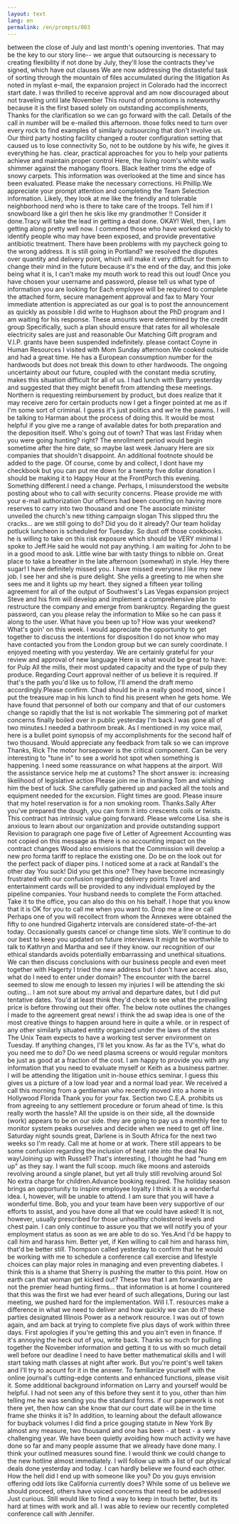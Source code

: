 ```yaml
---
layout: text
lang: en
permalink: /en/prompts/003
---
```

between the close of July and last month's opening inventories.
That may be the key to our story line-- 
we argue that outsourcing is necessary to creating flexibility
if not done by July, 
they'll lose the contracts they've signed, which have out clauses
We are now addressing the distasteful task 
of sorting through the mountain of files accumulated during the litigation
As noted in mylast e-mail, 
the expansion project in Colorado had the incorrect start date. 
I was thrilled to receive approval 
and am now discouraged about not traveling until late November
This round of promotions is noteworthy 
because it is the first based solely on outstanding accomplishments,
Thanks for the clarification so we can go forward with the call.
Details of the call in number will be e-mailed this afternoon.
those folks need to turn over every rock 
to find examples of similarly outsourcing that don't involve us.
Our third party hosting facility changed a router configuration setting 
that caused us to lose connectivity
So, not to be outdone by his wife, he gives it everything he has.
clear, practical approaches for you 
to help your patients achieve and maintain proper control
Here, the living room's white walls shimmer against the mahogany floors. 
Black leather trims the edge of snowy carpets.
This information was overlooked at the time and since has been evaluated.
Please make the necessary corrections.
Hi Phillip.We appreciate your prompt attention 
and completing the Team Selection information.
Likely, they look at me like the friendly and tolerable neighborhood nerd 
who is there to take care of the troops.
Tell him if I snowboard like a girl then he skis like my grandmother !!
Consider it done.Tracy will take the lead in getting a deal done.
OKAY! Well, then, I am getting along pretty well now.
I commend those who have worked quickly 
to identify people who may have been exposed, 
and provide preventative antibiotic treatment.
There have been problems with my paycheck going to the wrong address. 
It is still going in Portland?
we resolved the disputes over quantity and delivery point, 
which will make it very difficult for them to change their mind in the future
because it's the end of the day, 
and this joke being what it is, 
I can't make my mouth work to read this out loud!
Once you have chosen your username and password, 
please tell us what type of information you are looking for
Each employee will be required to complete the attached form, 
secure management approval and fax to Mary
Your immediate attention is appreciated 
as our goal is to post the announcement as quickly as possible
I did write to Hughson about the PhD program and I am waiting for his response.
These amounts were determined by the credit group 
Specifically, such a plan should ensure that rates 
for all wholesale electricity sales are just and reasonable
Our Matching Gift program and V.I.P. grants have been suspended indefinitely.
please contact Coyne in Human Resources
I visited with Mom Sunday afternoon.We cooked outside and had a great time.
He has a European consumption number for the hardwoods 
but does not break this down to other hardwoods.
The ongoing uncertainty about our future, 
coupled with the constant media scrutiny, 
makes this situation difficult for all of us.
I had lunch with Barry yesterday 
and suggested that they might benefit from attending these meetings.
Northern is requesting reimbursement by product, 
but does realize that it may receive zero for certain products
now I get a finger pointed at me as if I'm some sort of criminal. 
I guess it's just politics and we're the pawns.
I will be talking to Harman about the process of doing this.
It would be most helpful if you give me a range of available dates 
for both preparation and the deposition itself.
Who's going out of town? 
That was last Friday when you were going hunting? right? 
The enrollment period would begin sometime after the hire date, 
so maybe last week January
Here are six companies that shouldn't disappoint.
An additional footnote should be added to the page.
Of course, come by and collect, 
I dont have my checkbook 
but you can put me down for a twenty five dollar donation
I should be making it to Happy Hour at the FrontPorch this evening.
Something different.I need a change. 
Perhaps, I misunderstood the website posting 
about who to call with security concerns.
Please provide me with your e-mail authorization
Our officers had been counting on 
having more reserves to carry into two thousand and one 
The associate minister unveiled the church's new tithing campaign slogan
This slipped thru the cracks... are we still going to do? 
Did you do it already?
Our team holiday potluck luncheon is scheduled for Tuesday.
So dust off those cookbooks.
he is willing to take on this risk exposure which should be VERY minimal
I spoke to Jeff.He said he would not pay anything. 
I am waiting for John to be in a good mood to ask.
Little wine bar with tasty things to nibble on.
Great place to take a breather in the late afternoon (somewhat) in style.
Hey there sugar! I have definitely missed you.
I have missed everyone.I like my new job.
I see her and she is pure delight. 
She yells a greeting to me when she sees me and it lights up my heart.
they signed a fifteen year tolling agreement 
for all of the output of Southwest's Las Vegas expansion project
Steve and his firm will develop and implement a comprehensive plan 
to restructure the company and emerge from bankruptcy.
Regarding the guest password, 
can you please relay the information to Mike 
so he can pass it along to the user.
What have you been up to?
How was your weekend?
What's goin' on this week. 
I would appreciate the opportunity 
to get together to discuss the intentions for disposition
I do not know who may have contacted you from the London group 
but we can surely coordinate.
I enjoyed meeting with you yesterday. 
We are certainly grateful for your review and approval of new language
Here is what would be great to have: 
for Pulp All the mills, their most updated capacity 
and the type of pulp they produce.
Regarding Court approval neither of us believe it is required.
If that's the path you'd like us to follow, 
I'll amend the draft memo accordingly.Please confirm.
Chad should be in a really good mood, 
since I put the treasure map in his lunch to find his present when he gets home.
We have found that personnel of both our company 
and that of our customers change so rapidly that the list is not workable
The simmering pot of market concerns finally boiled over in public yesterday 
I'm back.I was gone all of two minutes.I needed a bathroom break. 
As I mentioned in my voice mail, 
here is a bullet point synopsis of my accomplishments 
for the second half of two thousand.
Would appreciate any feedback from talk so we can improve Thanks, Rick
The motor horsepower is the critical component.
Can be very interesting to "tune in" 
to see a world hot spot when something is happening.
I need some reassurance on what happens at the airport.
Will the assistance service help me at customs?
The short answer is: increasing likelihood of legislative action
Please join me in thanking Tom and wishing him the best of luck.
She carefully gathered up 
and packed all the tools and equipment needed for the excursion.
Flight times are good.
Please insure that my hotel reservation is for a non smoking room.
Thanks.Sally
After you've prepared the dough, 
you can form it into crescents coils or twists.
This contract has intrinsic value going forward.
Please welcome Lisa.
she is anxious to learn about our organization and provide outstanding support
Revision to paragraph one page five of Letter of Agreement
Accounting was not copied on this message 
as there is no accounting impact on the contract changes
Wood also envisions that 
the Commission will develop a new pro forma tariff to replace the existing one.
Do be on the look out for the perfect pack of diaper pins.
I noticed some at a rack at Randall's the other day
You suck! Did you get this one?
They have become increasingly frustrated 
with our confusion regarding delivery points
Travel and entertainment cards 
will be provided to any individual employed by the pipeline companies.
Your husband needs to complete the Form attached.
Take it to the office, you can also do this on his behalf.
I hope that you know that it is OK 
for you to call me when you want to.
Drop me a line or call 
Perhaps one of you will recollect from whom the Annexes were obtained
the fifty to one hundred Gigahertz intervals 
are considered state-of-the-art today.
Occasionally guests cancel or change time slots.
We'll continue to do our best to keep you updated on future interviews
It might be worthwhile to talk to Kathryn and Martha and see if they know.
our recognition of our ethical standards 
avoids potentially embarrassing and unethical situations.
We can then discuss conclusions with our business people 
and even meet together with Hagerty
I tried the new address but I don't have access.
also, what do I need to enter under domain?
The encounter with the barrel seemed to slow me enough to lessen my injuries
I will be attending the ski outing... 
I am not sure about my arrival and departure dates, 
but I did put tentative dates.
You'd at least think they'd check to see what the prevailing price is 
before throwing out their offer.
The below note outlines the changes I made to the agreement
great news! 
i think the ad swap idea is one of the most creative things 
to happen around here in quite a while.
or in respect of any other similarly situated entity organized 
under the laws of the states
The Unix Team expects to have a working test server environment on Tuesday. 
If anything changes, I'll let you know.
As far as the TV's, what do you need me to do?
Do we need plasma screens 
or would regular monitors be just as good at a fraction of the cost.
I am happy to provide you with any information that you need 
to evaluate myself or Keith as a business partner.
I will be attending the litigation unit in-house ethics seminar.
I guess this gives us a picture of a low load year and a normal load year.
We received a call this morning from a gentleman 
who recently moved into a home in Hollywood Florida
Thank you for your fax.
Section two C.E.A. prohibits us from agreeing 
to any settlement procedure or forum ahead of time.
Is this really worth the hassle? 
All the upside is on their side, 
all the downside (work) appears to be on our side.
they are going to pay us a monthly fee 
to monitor system peaks ourselves and decide when we need to get off line.
Saturday night sounds great, 
Darlene is in South Africa for the next two weeks so I'm ready. 
Call me at home or at work.
There still appears to be some confusion 
regarding the inclusion of heat rate into the deal
No way!Joining up with Russell?
That's interesting, I thought he had "hung em up" as they say.
I want the full scoop.
much like moons and asteroids revolving around a single planet, 
but yet all truly still revolving around Sol
No extra charge for children.Advance booking required. 
The holiday season brings an opportunity to inspire employee loyalty
I think it is a wonderful idea.
I, however, will be unable to attend.
I am sure that you will have a wonderful time.
Bob, you and your team have been very supportive of our efforts to assist, 
and you have done all that we could have asked!
It is not, however, usually prescribed 
for those unhealthy cholesterol levels and chest pain.
I can only continue to assure you 
that we will notify you of your employment status 
as soon as we are able to do so.
Yes.And I'd be happy to call him and harass him.
Better yet, if Ken willing to call him and harass him, that'd be better still.
Thompson called yesterday 
to confirm that he would be working with me to schedule a conference call
exercise and lifestyle choices 
can play major roles in managing and even preventing diabetes.
I think this is a shame that Sherry is pushing the matter to this point.
How on earth can that woman get kicked out?
These two that I am forwarding are not the premier head hunting firms... 
that information is at home
I countered that this was the first we had ever heard of such allegations,
During our last meeting, we pushed hard for the implementation.
Will I.T. resources make a difference 
in what we need to deliver and how quickly we can do it?
these parties designated Illinois Power as a network resource.
I was out of town again, 
and am back at trying to complete five plus days of work within three days.
First apologies if you're getting this and you ain't even in finance. 
If it's annoying the heck out of you, write back. 
Thanks so much for pulling together the November information 
and getting it to us with so much detail well before our deadline
I need to have better mathematical skills 
and I will start taking math classes at night after work.
But you're point's well taken and I'll try to acount for it in the answer.
To familiarize yourself with 
the online journal's cutting-edge contents and enhanced functions, 
please visit it.
Some additional background information on Larry and yourself would be helpful.
I had not seen any of this before they sent it to you, 
other than him telling me he was sending you the standard forms.
if our paperwork is not there yet, 
then how can she know 
that our court date will be in the time frame she thinks it is?
In addition, to learning about the default allowance for buyback volumes
I did find a price gouging statute in New York
By almost any measure, 
two thousand and one has been - at best - a very challenging year.
We have been quietly avoiding how much activity we have done so far 
and many people assume that we already have done many.
I think your outlined measures sound fine.
I would think we could change to the new hotline almost immediately.
I will follow up with a list of our physical deals done yesterday and today.
I can hardly believe we found each other.
How the hell did I end up with someone like you?
Do you guys envision offering odd lots like California currently does?
While some of us believe we should proceed, 
others have voiced concerns that need to be addressed
Just curious.
Still would like to find a way to keep in touch better, 
but its hard at times with work and all.
I was able to review our recently completed conference call with Jennifer.
